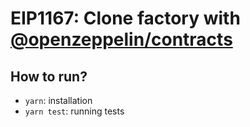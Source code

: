# EIP1167: Clone factory with [@openzeppelin/contracts](https://github.com/OpenZeppelin/openzeppelin-contracts)

## How to run?
 - `yarn`: installation
 - `yarn test`: running tests
